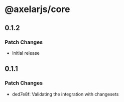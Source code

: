 # @axelarjs/core

## 0.1.2

### Patch Changes

- Initial release

## 0.1.1

### Patch Changes

- ded7e8f: Validating the integration with changesets
